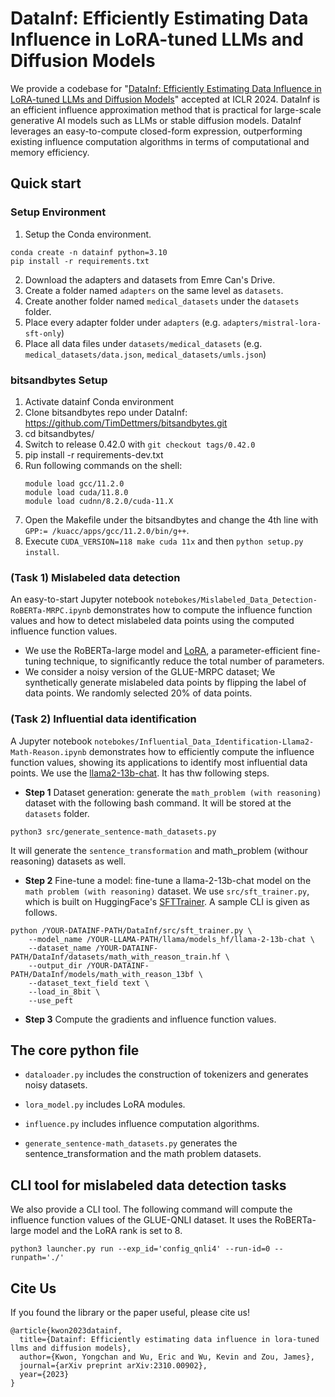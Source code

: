 # DataInf: Efficiently Estimating Data Influence in LoRA-tuned LLMs and Diffusion Models

We provide a codebase for "[DataInf: Efficiently Estimating Data Influence in LoRA-tuned LLMs and Diffusion Models](https://arxiv.org/abs/2310.00902)" accepted at ICLR 2024. DataInf is an efficient influence approximation method that is practical for large-scale generative AI models such as LLMs or stable diffusion models. DataInf leverages an easy-to-compute closed-form expression, outperforming existing influence computation algorithms in terms of computational and memory efficiency.

## Quick start 

### Setup Environment

1. Setup the Conda environment.
  ```
  conda create -n datainf python=3.10
  pip install -r requirements.txt
  ```
2. Download the adapters and datasets from Emre Can's Drive.
3. Create a folder named `adapters` on the same level as `datasets`.
4. Create another folder named `medical_datasets` under the `datasets` folder.
5. Place every adapter folder under `adapters` (e.g. `adapters/mistral-lora-sft-only`)
6. Place all data files under `datasets/medical_datasets` (e.g. `medical_datasets/data.json`, `medical_datasets/umls.json`) 

### bitsandbytes Setup
1. Activate datainf Conda environment
2. Clone bitsandbytes repo under DataInf: https://github.com/TimDettmers/bitsandbytes.git
3. cd bitsandbytes/
4. Switch to release 0.42.0 with `git checkout tags/0.42.0`
5. pip install -r requirements-dev.txt
6. Run following commands on the shell:
	```
	module load gcc/11.2.0
	module load cuda/11.8.0
	module load cudnn/8.2.0/cuda-11.X
	```
7. Open the Makefile under the bitsandbytes and change the 4th line with `GPP:= /kuacc/apps/gcc/11.2.0/bin/g++`.
8. Execute `CUDA_VERSION=118 make cuda 11x` and then `python setup.py install`.

### (Task 1) Mislabeled data detection

An easy-to-start Jupyter notebook `notebokes/Mislabeled_Data_Detection-RoBERTa-MRPC.ipynb` demonstrates how to compute the influence function values and how to detect mislabeled data points using the computed influence function values. 
 - We use the RoBERTa-large model and [LoRA](https://arxiv.org/abs/2106.09685), a parameter-efficient fine-tuning technique, to significantly reduce the total number of parameters. 
 - We consider a noisy version of the GLUE-MRPC dataset; We synthetically generate mislabeled data points by flipping the label of data points. We randomly selected 20% of data points. 

### (Task 2) Influential data identification 
A Jupyter notebook `notebokes/Influential_Data_Identification-Llama2-Math-Reason.ipynb` demonstrates how to efficiently compute the influence function values, showing its applications to identify most influential data points. We use the [llama2-13b-chat](https://huggingface.co/meta-llama/Llama-2-13b-chat-hf). It has thw following steps.

- **Step 1** Dataset generation: generate the `math_problem (with reasoning)` dataset with the following bash command. It will be stored at the `datasets` folder. 
```
python3 src/generate_sentence-math_datasets.py
```
It will generate the `sentence_transformation` and math_problem (withour reasoning) datasets as well.

- **Step 2** Fine-tune a model: fine-tune a llama-2-13b-chat model on the `math problem (with reasoning)` dataset. We use `src/sft_trainer.py`, which is built on HuggingFace's [SFTTrainer](https://github.com/huggingface/trl/blob/main/examples/scripts/sft.py). A sample CLI is given as follows.
```
python /YOUR-DATAINF-PATH/DataInf/src/sft_trainer.py \
    --model_name /YOUR-LLAMA-PATH/llama/models_hf/llama-2-13b-chat \
    --dataset_name /YOUR-DATAINF-PATH/DataInf/datasets/math_with_reason_train.hf \
    --output_dir /YOUR-DATAINF-PATH/DataInf/models/math_with_reason_13bf \
    --dataset_text_field text \
    --load_in_8bit \
    --use_peft
```

- **Step 3** Compute the gradients and influence function values.


## The core python file 

- `dataloader.py` includes the construction of tokenizers and generates noisy datasets.

- `lora_model.py` includes LoRA modules.

- `influence.py` includes influence computation algorithms.

- `generate_sentence-math_datasets.py` generates the sentence_transformation and the math problem datasets.


## CLI tool for mislabeled data detection tasks

We also provide a CLI tool. The following command will compute the influence function values of the GLUE-QNLI dataset. It uses the RoBERTa-large model and the LoRA rank is set to 8.

```
python3 launcher.py run --exp_id='config_qnli4' --run-id=0 --runpath='./'
```

## Cite Us

If you found the library or the paper useful, please cite us!
```
@article{kwon2023datainf,
  title={Datainf: Efficiently estimating data influence in lora-tuned llms and diffusion models},
  author={Kwon, Yongchan and Wu, Eric and Wu, Kevin and Zou, James},
  journal={arXiv preprint arXiv:2310.00902},
  year={2023}
}
```
